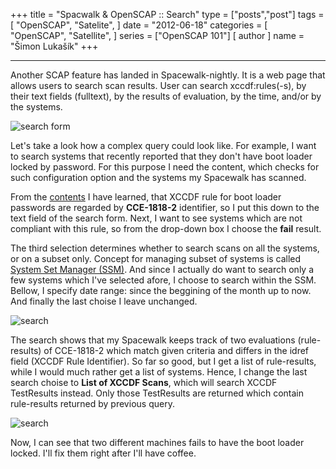 +++
title = "Spacwalk & OpenSCAP :: Search"
type = ["posts","post"]
tags = [
    "OpenSCAP",
    "Satelite",
]
date = "2012-06-18"
categories = [
    "OpenSCAP",
    "Satellite",
]
series = ["OpenSCAP 101"]
[ author ]
  name = "Šimon Lukašík"
+++

  ----

Another SCAP feature has landed in Spacewalk-nightly. It is a web page that allows users to search scan results. User can search xccdf:rules(-s), by their text fields (fulltext), by the results of evaluation, by the time, and/or by the systems.

![search form](/blog-pics/2012-search/blog-06-search_free_form.jpg)

Let's take a look how a complex query could look like. For example, I want to search systems that recently reported that they don't have boot loader locked by password. For this purpose I need the content, which checks for such configuration option and the systems my Spacewalk has scanned.

From the [contents](/posts/2012/05/public-scap-content/) I have learned, that XCCDF rule for boot loader passwords are regarded by **CCE-1818-2** identifier, so I put this down to the text field of the search form. Next, I want to see systems which are not compliant with this rule, so from the drop-down box I choose the **fail** result.

The third selection determines whether to search scans on all the systems, or on a subset only. Concept for managing subset of systems is called [System Set Manager (SSM)](http://docs.redhat.com/docs/en-US/Red_Hat_Network_Satellite/5.4/html/Reference_Guide/sect-Reference_Guide-Systems.html#sect-Reference_Guide-Systems-SSM_mdash_). And since I actually do want to search only a few systems which I've selected afore, I choose to search within the SSM. Bellow, I specify date range: since the beggining of the month up to now. And finally the last choise I leave unchanged.

![search](/blog-pics/2012-search/blog-07-search_ruleresults.jpg)

The search shows that my Spacewalk keeps track of two evaluations (rule-results) of CCE-1818-2 which match given criteria and differs in the idref field (XCCDF Rule Identifier). So far so good, but I get a list of rule-results, while I would much rather get a list of systems. Hence, I change the last search choise to **List of XCCDF Scans**, which will search XCCDF TestResults instead. Only those TestResults are returned which contain rule-results returned by previous query.

![search](/blog-pics/2012-search/blog-08-search_testresults.jpg)

Now, I can see that two different machines fails to have the boot loader locked. I'll fix them right after I'll have coffee.
